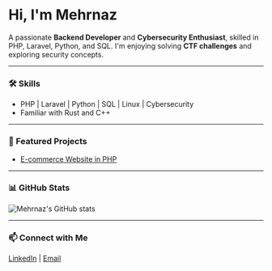 
# Hi, I'm Mehrnaz

A passionate **Backend Developer** and **Cybersecurity Enthusiast**, skilled in PHP, Laravel, Python, and SQL.
I'm enjoying solving **CTF challenges** and exploring security concepts.

---

### 🛠 Skills

* PHP | Laravel | Python | SQL | Linux | Cybersecurity
* Familiar with Rust and C++

---

### 🚀 Featured Projects

* [E-commerce Website in PHP]([GitHub-Link](https://github.com/itsMehrnaz/myshop-l10))

---

### 📊 GitHub Stats

![Mehrnaz's GitHub stats](https://github-readme-stats.vercel.app/api?username=itsMehrnaz\&show_icons=true\&theme=radical)


---

### 📫 Connect with Me

[LinkedIn](www.linkedin.com/in/itsmemhrnz) | [Email](mehrnaz.jalalifar.cs@gmail.com)


<!--
**itsMehrnaz/itsMehrnaz** is a ✨ _special_ ✨ repository because its `README.md` (this file) appears on your GitHub profile.

Here are some ideas to get you started:


* * [Typing Speed Project in Python](GitHub-Link)



- 🔭 I’m currently working on ...
- 🌱 I’m currently learning ...
- 👯 I’m looking to collaborate on ...
- 🤔 I’m looking for help with ...
- 💬 Ask me about ...
- 📫 How to reach me: ...
- 😄 Pronouns: ...
- ⚡ Fun fact: ...
-->

